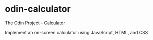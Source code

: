 # odin-calculator

The Odin Project - Calculator

Implement an on-screen calculator using JavaScript, HTML, and CSS